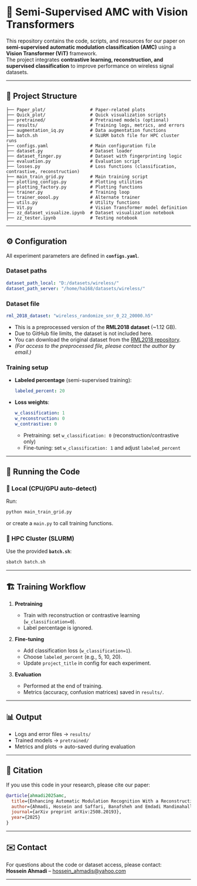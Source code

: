 # 📡 Semi-Supervised AMC with Vision Transformers

This repository contains the code, scripts, and resources for our paper on **semi-supervised automatic modulation classification (AMC)** using a **Vision Transformer (ViT)** framework.  
The project integrates **contrastive learning, reconstruction, and supervised classification** to improve performance on wireless signal datasets.

---

## 📁 Project Structure
```
├── Paper_plot/                 # Paper-related plots
├── Quick_plot/                 # Quick visualization scripts
├── pretrained/                 # Pretrained models (optional)
├── results/                    # Training logs, metrics, and errors
├── augmentation_iq.py          # Data augmentation functions
├── batch.sh                    # SLURM batch file for HPC cluster runs
├── configs.yaml                # Main configuration file
├── dataset.py                  # Dataset loader
├── dataset_finger.py           # Dataset with fingerprinting logic
├── evaluation.py               # Evaluation script
├── losses.py                   # Loss functions (classification, contrastive, reconstruction)
├── main_train_grid.py          # Main training script
├── plotting_configs.py         # Plotting utilities
├── plotting_factory.py         # Plotting functions
├── trainer.py                  # Training loop
├── trainer_ooool.py            # Alternate trainer
├── utils.py                    # Utility functions
├── Vit.py                      # Vision Transformer model definition
├── zz_dataset_visualize.ipynb  # Dataset visualization notebook
├── zz_tester.ipynb             # Testing notebook
```

---

## ⚙️ Configuration
All experiment parameters are defined in **`configs.yaml`**.

### Dataset paths
```yaml
dataset_path_local: "D:/datasets/wireless/"
dataset_path_server: "/home/ha168/datasets/wireless/"
```

### Dataset file
```yaml
rml_2018_dataset: "wireless_randomize_snr_0_22_20000.h5"
```
- This is a preprocessed version of the **RML2018 dataset** (~1.12 GB).  
- Due to GitHub file limits, the dataset is not included here.  
- You can download the original dataset from the [RML2018 repository](https://www.kaggle.com/datasets/pinxau1000/radioml2018).  
- *(For access to the preprocessed file, please contact the author by email.)*

### Training setup
- **Labeled percentage** (semi-supervised training):  
  ```yaml
  labeled_percent: 20
  ```
- **Loss weights**:  
  ```yaml
  w_classification: 1
  w_reconstruction: 0
  w_contrastive: 0
  ```
  - Pretraining: set `w_classification: 0` (reconstruction/contrastive only)  
  - Fine-tuning: set `w_classification: 1` and adjust `labeled_percent`

---

## 🚀 Running the Code

### 🔹 Local (CPU/GPU auto-detect)
Run:
```bash
python main_train_grid.py
```
or create a `main.py` to call training functions.

### 🔹 HPC Cluster (SLURM)
Use the provided **`batch.sh`**:
```bash
sbatch batch.sh
```

---

## 🏗️ Training Workflow
1. **Pretraining**
   - Train with reconstruction or contrastive learning (`w_classification=0`).  
   - Label percentage is ignored.

2. **Fine-tuning**
   - Add classification loss (`w_classification=1`).  
   - Choose `labeled_percent` (e.g., 5, 10, 20).  
   - Update `project_title` in config for each experiment.

3. **Evaluation**
   - Performed at the end of training.  
   - Metrics (accuracy, confusion matrices) saved in `results/`.

---

## 📊 Output
- Logs and error files → `results/`  
- Trained models → `pretrained/`  
- Metrics and plots → auto-saved during evaluation  

---

## 📌 Citation
If you use this code in your research, please cite our paper:

```bibtex
@article{ahmadi2025amc,
  title={Enhancing Automatic Modulation Recognition With a Reconstruction-Driven Vision Transformer Under Limited Labels},
  author={Ahmadi, Hossein and Saffari, Banafsheh and Emdadi Mandimahalleh, Sajjad and Safari, Mohammad Esmaeil and Ahmadi, Aria},
  journal={arXiv preprint arXiv:2508.20193},
  year={2025}
}

```

---

## ✉️ Contact
For questions about the code or dataset access, please contact:  
**Hossein Ahmadi** – [hossein_ahmadis@yahoo.com](mailto:hossein_ahmadis@yahoo.com)

---

